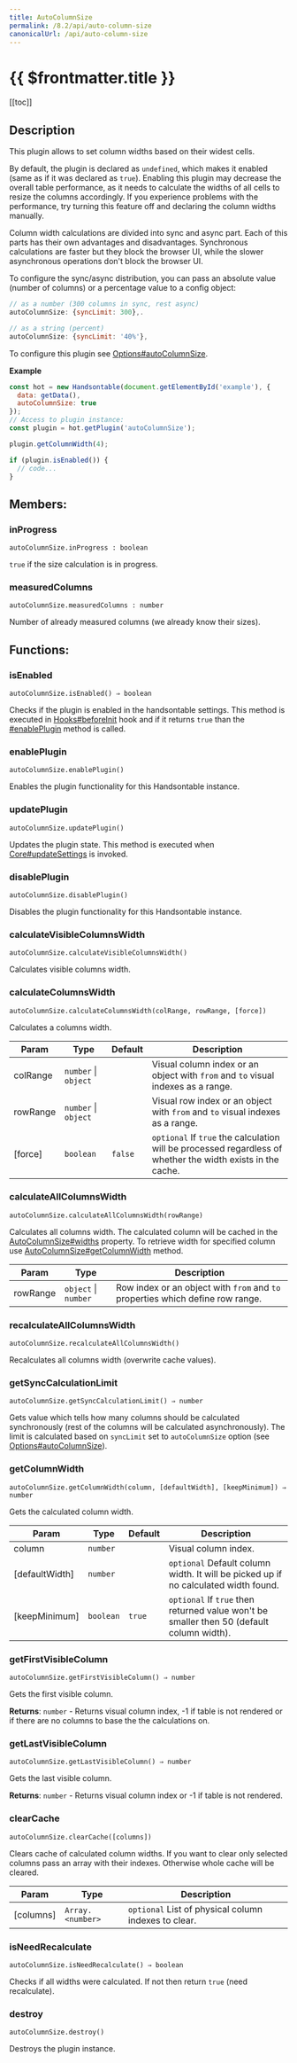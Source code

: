 ```yaml
---
title: AutoColumnSize
permalink: /8.2/api/auto-column-size
canonicalUrl: /api/auto-column-size
---
```


# {{ $frontmatter.title }}

[[toc]]

## Description


This plugin allows to set column widths based on their widest cells.

By default, the plugin is declared as `undefined`, which makes it enabled (same as if it was declared as `true`).
Enabling this plugin may decrease the overall table performance, as it needs to calculate the widths of all cells to
resize the columns accordingly.
If you experience problems with the performance, try turning this feature off and declaring the column widths manually.

Column width calculations are divided into sync and async part. Each of this parts has their own advantages and
disadvantages. Synchronous calculations are faster but they block the browser UI, while the slower asynchronous
operations don't block the browser UI.

To configure the sync/async distribution, you can pass an absolute value (number of columns) or a percentage value to a config object:
```js
// as a number (300 columns in sync, rest async)
autoColumnSize: {syncLimit: 300},.

// as a string (percent)
autoColumnSize: {syncLimit: '40%'},
```

To configure this plugin see [Options#autoColumnSize](./options/#autocolumnsize).


**Example**  
```js
const hot = new Handsontable(document.getElementById('example'), {
  data: getData(),
  autoColumnSize: true
});
// Access to plugin instance:
const plugin = hot.getPlugin('autoColumnSize');

plugin.getColumnWidth(4);

if (plugin.isEnabled()) {
  // code...
}
```
## Members:

### inProgress
`autoColumnSize.inProgress : boolean`

`true` if the size calculation is in progress.



### measuredColumns
`autoColumnSize.measuredColumns : number`

Number of already measured columns (we already know their sizes).


## Functions:

### isEnabled
`autoColumnSize.isEnabled() ⇒ boolean`

Checks if the plugin is enabled in the handsontable settings. This method is executed in [Hooks#beforeInit](./hooks/#beforeinit)
hook and if it returns `true` than the [#enablePlugin](./auto-column-size/#enableplugin) method is called.



### enablePlugin
`autoColumnSize.enablePlugin()`

Enables the plugin functionality for this Handsontable instance.



### updatePlugin
`autoColumnSize.updatePlugin()`

Updates the plugin state. This method is executed when [Core#updateSettings](./core/#updatesettings) is invoked.



### disablePlugin
`autoColumnSize.disablePlugin()`

Disables the plugin functionality for this Handsontable instance.



### calculateVisibleColumnsWidth
`autoColumnSize.calculateVisibleColumnsWidth()`

Calculates visible columns width.



### calculateColumnsWidth
`autoColumnSize.calculateColumnsWidth(colRange, rowRange, [force])`

Calculates a columns width.


| Param | Type | Default | Description |
| --- | --- | --- | --- |
| colRange | <code>number</code> \| <code>object</code> |  | Visual column index or an object with `from` and `to` visual indexes as a range. |
| rowRange | <code>number</code> \| <code>object</code> |  | Visual row index or an object with `from` and `to` visual indexes as a range. |
| [force] | <code>boolean</code> | <code>false</code> | `optional` If `true` the calculation will be processed regardless of whether the width exists in the cache. |



### calculateAllColumnsWidth
`autoColumnSize.calculateAllColumnsWidth(rowRange)`

Calculates all columns width. The calculated column will be cached in the [AutoColumnSize#widths](./auto-column-size/#widths) property.
To retrieve width for specified column use [AutoColumnSize#getColumnWidth](./auto-column-size/#getcolumnwidth) method.


| Param | Type | Description |
| --- | --- | --- |
| rowRange | <code>object</code> \| <code>number</code> | Row index or an object with `from` and `to` properties which define row range. |



### recalculateAllColumnsWidth
`autoColumnSize.recalculateAllColumnsWidth()`

Recalculates all columns width (overwrite cache values).



### getSyncCalculationLimit
`autoColumnSize.getSyncCalculationLimit() ⇒ number`

Gets value which tells how many columns should be calculated synchronously (rest of the columns will be calculated
asynchronously). The limit is calculated based on `syncLimit` set to `autoColumnSize` option (see [Options#autoColumnSize](./options/#autocolumnsize)).



### getColumnWidth
`autoColumnSize.getColumnWidth(column, [defaultWidth], [keepMinimum]) ⇒ number`

Gets the calculated column width.


| Param | Type | Default | Description |
| --- | --- | --- | --- |
| column | <code>number</code> |  | Visual column index. |
| [defaultWidth] | <code>number</code> |  | `optional` Default column width. It will be picked up if no calculated width found. |
| [keepMinimum] | <code>boolean</code> | <code>true</code> | `optional` If `true` then returned value won't be smaller then 50 (default column width). |



### getFirstVisibleColumn
`autoColumnSize.getFirstVisibleColumn() ⇒ number`

Gets the first visible column.


**Returns**: <code>number</code> - Returns visual column index, -1 if table is not rendered or if there are no columns to base the the calculations on.  

### getLastVisibleColumn
`autoColumnSize.getLastVisibleColumn() ⇒ number`

Gets the last visible column.


**Returns**: <code>number</code> - Returns visual column index or -1 if table is not rendered.  

### clearCache
`autoColumnSize.clearCache([columns])`

Clears cache of calculated column widths. If you want to clear only selected columns pass an array with their indexes.
Otherwise whole cache will be cleared.


| Param | Type | Description |
| --- | --- | --- |
| [columns] | <code>Array.&lt;number&gt;</code> | `optional` List of physical column indexes to clear. |



### isNeedRecalculate
`autoColumnSize.isNeedRecalculate() ⇒ boolean`

Checks if all widths were calculated. If not then return `true` (need recalculate).



### destroy
`autoColumnSize.destroy()`

Destroys the plugin instance.


